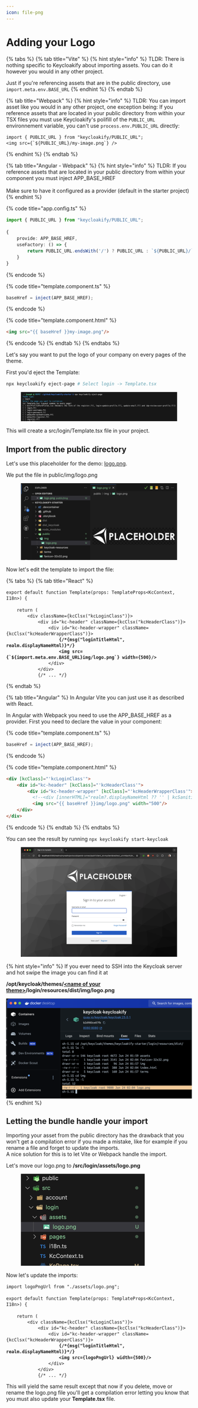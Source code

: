 ```yaml
---
icon: file-png
---
```


# Adding your Logo

{% tabs %}
{% tab title="Vite" %}
{% hint style="info" %}
TLDR: There is nothing specific to Keycloakify about importing assets. You can do it however you would in any other project.

Just if you're referencing assets that are in the public directory, use `import.meta.env.BASE_URL`
{% endhint %}
{% endtab %}

{% tab title="Webpack" %}
{% hint style="info" %}
TLDR:  You can import asset like you would in any other project, one exception being: If you reference assets that are located in your public directory from within your TSX files you must use Keycloakify's polifill of the `PUBLIC_URL` environnement variable, you can't use `process.env.PUBLIC_URL` directly:

```tsx
import { PUBLIC_URL } from "keycloakify/PUBLIC_URL";
<img src={`${PUBLIC_URL}/my-image.png`} />
```
{% endhint %}
{% endtab %}

{% tab title="Angular - Webpack" %}
{% hint style="info" %}
TLDR:  If you reference assets that are located in your public directory from within your component you must inject APP\_BASE\_HREF\
\
Make sure to have it  configured as a provider (default in the starter project)
{% endhint %}

{% code title="app.config.ts" %}
```typescript
import { PUBLIC_URL } from "keycloakify/PUBLIC_URL";

{
    provide: APP_BASE_HREF,
    useFactory: () => {
        return PUBLIC_URL.endsWith('/') ? PUBLIC_URL : `${PUBLIC_URL}/`;
    }
}
```
{% endcode %}

{% code title="template.component.ts" %}
```typescript
baseHref = inject(APP_BASE_HREF);
```
{% endcode %}

{% code title="template.component.html" %}
```html
<img src="{{ baseHref }}my-image.png"/>
```
{% endcode %}
{% endtab %}
{% endtabs %}

Let's say you want to put the logo of your company on every pages of the theme.

First you'd eject the Template:

```bash
npx keycloakify eject-page # Select login -> Template.tsx
```

<figure><img src="../.gitbook/assets/image (68).png" alt=""><figcaption></figcaption></figure>

This will create a src/login/Template.tsx file in your project.

## Import from the public directory

Let's use this placeholder for the demo: [logo.png](https://github.com/keycloakify/keycloakify/releases/download/v0.0.1/logo.png).

We put the file in public/img/logo.png

<div align="center" data-full-width="false"><figure><img src="../.gitbook/assets/image (69).png" alt="" width="563"><figcaption></figcaption></figure></div>

Now let's edit the template to import the file:

{% tabs %}
{% tab title="React" %}
<pre class="language-tsx" data-title="src/login/Template.tsx"><code class="lang-tsx">export default function Template(props: TemplateProps&#x3C;KcContext, I18n>) {

    return (
        &#x3C;div className={kcClsx("kcLoginClass")}>
            &#x3C;div id="kc-header" className={kcClsx("kcHeaderClass")}>
                &#x3C;div id="kc-header-wrapper" className={kcClsx("kcHeaderWrapperClass")}>
<strong>                    {/*{msg("loginTitleHtml", realm.displayNameHtml)}*/}
</strong><strong>                    &#x3C;img src={`${import.meta.env.BASE_URL}img/logo.png`} width={500}/>
</strong>                &#x3C;/div>
            &#x3C;/div>
            {/* ... */}
</code></pre>
{% endtab %}

{% tab title="Angular" %}
In Angular Vite you can just use it as described with React.

In Angular with Webpack you need to use the APP\_BASE\_HREF as a provider. First you need to declare the value in your component:

{% code title="template.component.ts" %}
```typescript
baseHref = inject(APP_BASE_HREF);
```
{% endcode %}

{% code title="template.component.html" %}
```html
<div [kcClass]="'kcLoginClass'">
    <div id="kc-header" [kcClass]="'kcHeaderClass'">
        <div id="kc-header-wrapper" [kcClass]="'kcHeaderWrapperClass'">
          <!--<div [innerHTML]="realm?.displayNameHtml ?? '' | kcSanitize: 'html'"></div>-->
          <img src="{{ baseHref }}img/logo.png" width="500"/>
    </div>
</div>
```
{% endcode %}
{% endtab %}
{% endtabs %}



You can see the result by running `npx keycloakify start-keycloak`

<figure><img src="../.gitbook/assets/image (70).png" alt=""><figcaption></figcaption></figure>

{% hint style="info" %}
If you ever need to SSH into the Keycloak server and hot swipe the image you can find it at

**/opt/keycloak/themes/**[**\<name of your theme>**](../features/compiler-options/themename.md)**/login/resources/dist/img/logo.png**

<img src="../.gitbook/assets/image (71).png" alt="" data-size="original">
{% endhint %}

## Letting the bundle handle your import

Importing your asset from the public directory has the drawback that you won't get a compilation error if you made a mistake, like for example if you rename a file and forget to update the imports.\
A nice solution for this is to let Vite or Webpack handle the import.

Let's move our logo.png to **/src/login/assets/logo.png**

<figure><img src="../.gitbook/assets/image (72).png" alt="" width="336"><figcaption></figcaption></figure>

Now let's update the imports:

<pre class="language-tsx" data-title="src/login/Template.tsx"><code class="lang-tsx">import logoPngUrl from "./assets/logo.png";

export default function Template(props: TemplateProps&#x3C;KcContext, I18n>) {

    return (
        &#x3C;div className={kcClsx("kcLoginClass")}>
            &#x3C;div id="kc-header" className={kcClsx("kcHeaderClass")}>
                &#x3C;div id="kc-header-wrapper" className={kcClsx("kcHeaderWrapperClass")}>
<strong>                    {/*{msg("loginTitleHtml", realm.displayNameHtml)}*/}
</strong><strong>                    &#x3C;img src={logoPngUrl} width={500}/>
</strong>                &#x3C;/div>
            &#x3C;/div>
            {/* ... */}
</code></pre>

This will yield the same result except that now if you delete, move or rename the logo.png file you'll get a compilation error letting you know that you must also update your **Template.tsx** file.
